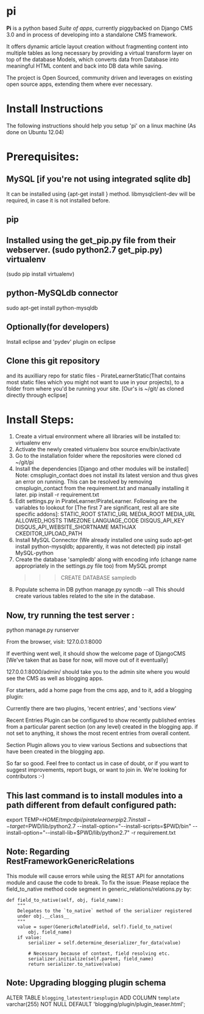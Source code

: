 pi
==

__Pi__ is a python based _Suite of apps_, currently piggybacked on Django CMS 3.0 and in process of developing
into a standalone CMS framework. 

It offers dynamic article layout creation without fragmenting content into multiple tables as long 
necessary by providing a virtual transform layer on top of the database Models, which converts data 
from Database into meaningful HTML content and back into DB data while saving.

The project is Open Sourced, community driven and leverages on existing open source apps, extending them
where ever necessary.


Install Instructions
=====================

The following instructions should help you setup 'pi' on a linux machine (As done on Ubuntu 12.04)

Prerequisites:
==============

MySQL [if you're not using integrated sqlite db]
-----
   It can be installed using {apt-get install } method.
   libmysqlclient-dev will be required, in case it is not installed before.

pip
---
   Installed using the get_pip.py file from their webserver. 
      (sudo python2.7 get_pip.py)
virtualenv
----------
   (sudo pip install virtualenv)

python-MySQLdb connector
------------------------
   sudo apt-get install python-mysqldb

Optionally(for developers)
--------------------------
   Install eclipse and 'pydev' plugin on eclipse

Clone this git repository 
-------------------------
and its auxilliary repo for static files - PirateLearnerStatic(That contains most static files which you might not want to use in your projects), to a folder from where you'd be running your site. [Our's is ~/git/ as cloned directly through eclipse]

Install Steps:
==============
1. Create a virtual environment where all libraries will be installed to:
   virtualenv env
2. Activate the newly created virtualenv box
   source env/bin/activate
3. Go to the installation folder where the repositories were cloned
   cd ~/git/pi
4. Install the dependencies [Django and other modules will be installed] Note: cmsplugin_contact does not install its latest version and thus gives an error on running. This can be resolved by removing cmsplugin_contact from the requirement.txt and manually installing it later.
   pip install -r requirement.txt
5. Edit settings.py in PirateLearner/PirateLearner. Following are the variables to lookout for [The first 7 are significant, rest all are site specific addons]:
   STATIC_ROOT
   STATIC_URL
   MEDIA_ROOT
   MEDIA_URL
   ALLOWED_HOSTS
   TIMEZONE
   LANGUAGE_CODE
   DISQUS_API_KEY
   DISQUS_API_WEBSITE_SHORTNAME
   MATHJAX
   CKEDITOR_UPLOAD_PATH
6. Install MySQL Connector (We already installed one using sudo apt-get install python-mysqldb; apparently, it was not detected)
    pip install MySQL-python
7. Create the database 'sampledb' along with encoding info (change name appropriately in the settings.py file too) from MySQL prompt
   >>> CREATE DATABASE sampledb 
8. Populate schema in DB
   python manage.py syncdb --all
   This should create various tables related to the site in the database.

Now, try running the test server :
----------------------------------

python manage.py runserver


From the browser, visit: 127.0.0.1:8000

If everthing went well, it should show the welcome page of DjangoCMS [We've taken that as base for now, will move out of it eventually]

127.0.0.1:8000/admin/ should take you to the admin site where you would see the CMS as well as blogging apps.

For starters, add a home page from the cms app, and to it, add a blogging plugin:

Currently there are two plugins, 'recent entries', and 'sections view'

Recent Entries Plugin can be configured to show recently published entries from a particular parent section (on any level) created in the blogging app. if not set to anything, it shows the most recent entries from overall content.

Section Plugin allows you to view various Sections and subsections that have been created in the blogging app.


So far so good. Feel free to contact us in case of doubt, or if you want to suggest improvements, report bugs, or want to join in. We're looking for contributors :-)


This last command is to install modules into a path different from default configured path:
-------------------------------------------------------------------------------------------

export TEMP=$HOME/tmp
cd pi/piratelearner
pip2.7 install --target=$PWD/lib/python2.7 --install-option="--install-scripts=$PWD/bin" --install-option="--install-lib=$PWD/lib/python2.7" -r requirement.txt

Note: Regarding RestFrameworkGenericRelations
---------------------------------------------

This module will cause errors while using the REST API for annotations module and cause the code to break. To fix the issue: Please replace the field_to_native method code segment
in generic_relations/relations.py by:


    def field_to_native(self, obj, field_name):
        """
        Delegates to the `to_native` method of the serializer registered
        under obj.__class__
        """
        value = super(GenericRelatedField, self).field_to_native(
            obj, field_name)
        if value:
            serializer = self.determine_deserializer_for_data(value)

            # Necessary because of context, field resolving etc.
            serializer.initialize(self.parent, field_name)
            return serializer.to_native(value)

Note: Upgrading blogging plugin schema     
--------------------------------------

ALTER TABLE `blogging_latestentriesplugin` ADD COLUMN `template` varchar(255) NOT NULL DEFAULT 'blogging/plugin/plugin_teaser.html';




